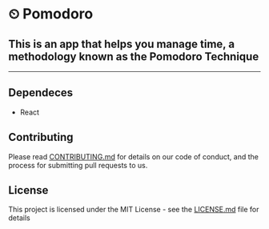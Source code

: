 # ⏲ Pomodoro

## This is an app that helps you manage time, a methodology known as the Pomodoro Technique

---


## Dependeces
* React

## Contributing

Please read [CONTRIBUTING.md](CONTRIBUTING.md) for details on our code of conduct, and the process for submitting pull requests to us.

## License

This project is licensed under the MIT License - see the [LICENSE.md](LICENSE.md) file for details